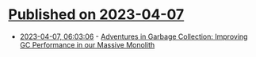 # [Published on 2023-04-07](index.md)

* [2023-04-07, 06:03:06](https://lobste.rs/s/zkzzee/adventures_garbage_collection) - [Adventures in Garbage Collection: Improving GC Performance in our Massive Monolith](https://shopify.engineering/adventures-in-garbage-collection)
